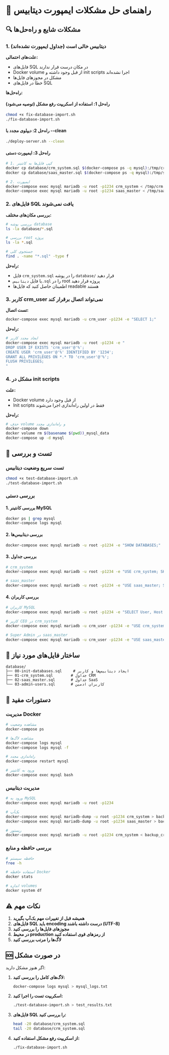 # 🔧 راهنمای حل مشکلات ایمپورت دیتابیس

## 🔍 مشکلات شایع و راه‌حل‌ها

### 1. دیتابیس خالی است (جداول ایمپورت نشده‌اند)

**علت‌های احتمالی:**
- فایل‌های SQL در مکان درست قرار ندارند
- Docker volume از قبل وجود داشته و init scripts اجرا نشده‌اند
- مشکل در مجوزهای فایل‌ها
- خطا در فایل‌های SQL

**راه‌حل‌ها:**

#### راه‌حل 1: استفاده از اسکریپت رفع مشکل (توصیه می‌شود)
```bash
chmod +x fix-database-import.sh
./fix-database-import.sh
```

#### راه‌حل 2: دیپلوی مجدد با --clean
```bash
./deploy-server.sh --clean
```

#### راه‌حل 3: ایمپورت دستی
```bash
# 1. کپی فایل‌ها به کانتینر
docker cp database/crm_system.sql $(docker-compose ps -q mysql):/tmp/crm.sql
docker cp database/saas_master.sql $(docker-compose ps -q mysql):/tmp/saas.sql

# 2. ایمپورت
docker-compose exec mysql mariadb -u root -p1234 crm_system < /tmp/crm.sql
docker-compose exec mysql mariadb -u root -p1234 saas_master < /tmp/saas.sql
```

### 2. فایل‌های SQL یافت نمی‌شوند

**بررسی مکان‌های مختلف:**
```bash
# بررسی پوشه database
ls -la database/*.sql

# بررسی root پروژه
ls -la *.sql

# جستجوی کلی
find . -name "*.sql" -type f
```

**راه‌حل:**
- فایل `crm_system.sql` را در پوشه `database/` قرار دهید
- یا فایل `دیتابیس.sql` را در root پروژه قرار دهید
- اطمینان حاصل کنید که فایل‌ها readable هستند

### 3. کاربر crm_user نمی‌تواند اتصال برقرار کند

**تست اتصال:**
```bash
docker-compose exec mysql mariadb -u crm_user -p1234 -e "SELECT 1;"
```

**راه‌حل:**
```bash
# ایجاد مجدد کاربر
docker-compose exec mysql mariadb -u root -p1234 -e "
DROP USER IF EXISTS 'crm_user'@'%';
CREATE USER 'crm_user'@'%' IDENTIFIED BY '1234';
GRANT ALL PRIVILEGES ON *.* TO 'crm_user'@'%';
FLUSH PRIVILEGES;
"
```

### 4. مشکل در init scripts

**علت:**
- Docker volume از قبل وجود دارد
- Init scripts فقط در اولین راه‌اندازی اجرا می‌شوند

**راه‌حل:**
```bash
# حذف volume و راه‌اندازی مجدد
docker-compose down
docker volume rm $(basename $(pwd))_mysql_data
docker-compose up -d mysql
```

## 🧪 تست و بررسی

### تست سریع وضعیت دیتابیس
```bash
chmod +x test-database-import.sh
./test-database-import.sh
```

### بررسی دستی

#### 1. بررسی کانتینر MySQL
```bash
docker ps | grep mysql
docker-compose logs mysql
```

#### 2. بررسی دیتابیس‌ها
```bash
docker-compose exec mysql mariadb -u root -p1234 -e "SHOW DATABASES;"
```

#### 3. بررسی جداول
```bash
# crm_system
docker-compose exec mysql mariadb -u root -p1234 -e "USE crm_system; SHOW TABLES;"

# saas_master
docker-compose exec mysql mariadb -u root -p1234 -e "USE saas_master; SHOW TABLES;"
```

#### 4. بررسی کاربران
```bash
# کاربران MySQL
docker-compose exec mysql mariadb -u root -p1234 -e "SELECT User, Host FROM mysql.user;"

# کاربر CEO در crm_system
docker-compose exec mysql mariadb -u crm_user -p1234 -e "USE crm_system; SELECT id, email, role FROM users WHERE email='Robintejarat@gmail.com';"

# Super Admin در saas_master
docker-compose exec mysql mariadb -u crm_user -p1234 -e "USE saas_master; SELECT username, email, is_active FROM super_admins;"
```

## 📁 ساختار فایل‌های مورد نیاز

```
database/
├── 00-init-databases.sql     # ایجاد دیتابیس‌ها و کاربر
├── 01-crm_system.sql        # جداول CRM
├── 02-saas_master.sql       # جداول SaaS
└── 03-admin-users.sql       # کاربران ادمین
```

## 🔧 دستورات مفید

### مدیریت Docker
```bash
# مشاهده وضعیت
docker-compose ps

# مشاهده لاگ‌ها
docker-compose logs mysql
docker-compose logs mysql -f

# راه‌اندازی مجدد
docker-compose restart mysql

# ورود به کانتینر
docker-compose exec mysql bash
```

### مدیریت دیتابیس
```bash
# ورود به MySQL
docker-compose exec mysql mariadb -u root -p1234

# بک‌آپ
docker-compose exec mysql mariadb-dump -u root -p1234 crm_system > backup_crm.sql
docker-compose exec mysql mariadb-dump -u root -p1234 saas_master > backup_saas.sql

# ریستور
docker-compose exec mysql mariadb -u root -p1234 crm_system < backup_crm.sql
```

### بررسی حافظه و منابع
```bash
# حافظه سیستم
free -h

# استفاده حافظه Docker
docker stats

# اندازه volumes
docker system df
```

## ⚠️ نکات مهم

1. **همیشه قبل از تغییرات مهم بک‌آپ بگیرید**
2. **فایل‌های SQL باید encoding درست داشته باشند (UTF-8)**
3. **مجوزهای فایل‌ها را بررسی کنید**
4. **در محیط production از رمزهای قوی استفاده کنید**
5. **لاگ‌ها را مرتب بررسی کنید**

## 🆘 در صورت مشکل

اگر هنوز مشکل دارید:

1. **لاگ‌های کامل را بررسی کنید:**
   ```bash
   docker-compose logs mysql > mysql_logs.txt
   ```

2. **اسکریپت تست را اجرا کنید:**
   ```bash
   ./test-database-import.sh > test_results.txt
   ```

3. **فایل‌های SQL را بررسی کنید:**
   ```bash
   head -20 database/crm_system.sql
   tail -20 database/crm_system.sql
   ```

4. **از اسکریپت رفع مشکل استفاده کنید:**
   ```bash
   ./fix-database-import.sh
   ```